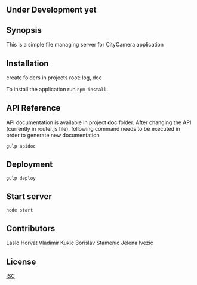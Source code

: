 ## Under Development yet

## Synopsis

This is a simple file managing server for CityCamera application


## Installation

create folders in projects root: log, doc

To install the application run `npm install`.



## API Reference

API documentation is available in project **doc** folder. After changing the API (currently in router.js file), following command needs to be executed in order to generate new documentation

`gulp apidoc`

## Deployment

`gulp deploy`

## Start server

`node start`

## Contributors
Laslo Horvat
Vladimir Kukic
Borislav Stamenic
Jelena Ivezic
## License
[ISC](http://opensource.org/licenses/ISC)
